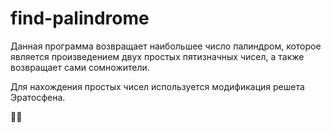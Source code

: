 # find-palindrome
  Данная программа возвращает наибольшее число палиндром, которое является произведением двух простых пятизначных чисел, а также возвращает сами сомножители.
  
  Для нахождения простых чисел используется модификация решета Эратосфена. 
  
  :hatched_chick::sparkling_heart:
 
  
 
